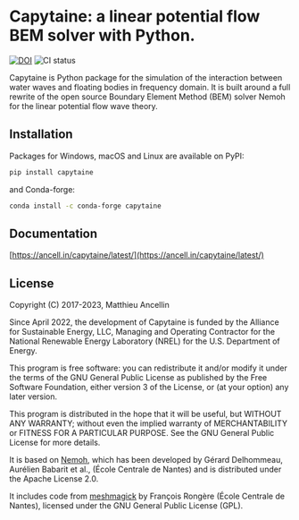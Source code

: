 # Capytaine: a linear potential flow BEM solver with Python.

[![DOI](http://joss.theoj.org/papers/10.21105/joss.01341/status.svg)](https://doi.org/10.21105/joss.01341)
![CI status](https://github.com/capytaine/capytaine/actions/workflows/tests.yaml/badge.svg?event=push)

Capytaine is Python package for the simulation of the interaction between water waves and floating bodies in frequency domain.
It is built around a full rewrite of the open source Boundary Element Method (BEM) solver Nemoh for the linear potential flow wave theory.

## Installation

Packages for Windows, macOS and Linux are available on PyPI:

```bash
pip install capytaine
```
and Conda-forge:
```bash
conda install -c conda-forge capytaine
```

## Documentation

[https://ancell.in/capytaine/latest/](https://ancell.in/capytaine/latest/)

## License

Copyright (C) 2017-2023, Matthieu Ancellin

Since April 2022, the development of Capytaine is funded by the Alliance for Sustainable Energy, LLC, Managing and Operating Contractor for the National Renewable Energy Laboratory (NREL) for the U.S. Department of Energy.

This program is free software: you can redistribute it and/or modify it under the terms of the GNU General Public License as published by the Free Software Foundation, either version 3 of the License, or (at your option) any later version.

This program is distributed in the hope that it will be useful, but WITHOUT ANY WARRANTY; without even the implied warranty of MERCHANTABILITY or FITNESS FOR A PARTICULAR PURPOSE.  See the GNU General Public License for more details.

It is based on [Nemoh](https://lheea.ec-nantes.fr/logiciels-et-brevets/nemoh-presentation-192863.kjsp), which has been developed by Gérard Delhommeau, Aurélien Babarit et al., (École Centrale de Nantes) and is distributed under the Apache License 2.0.

It includes code from [meshmagick](https://github.com/LHEEA/meshmagick/) by François Rongère (École
Centrale de Nantes), licensed under the GNU General Public License (GPL).

